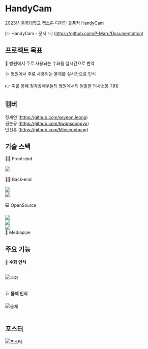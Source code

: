 
# HandyCam
2023년 충북대학교 캡스톤 디자인 출품작 HandyCam 


[✨ HandyCam - 문서 ✨] (https://github.com/P-Maru/Documentation)


## 프로젝트 목표

👋 병원에서 주로 사용되는 수화를 실시간으로 번역

🩺 병원에서 주로 사용되는 물체를 실시간으로 인식

👉 이를 통해 청각장애우들의 병원에서의 원활한 의사소통 기대

## 멤버

정세연 (https://github.com/seyeonJeong)</br>
권순규 (https://github.com/kwonsoongyu)</br>
민선홍 (https://github.com/Minseonhong)</br>

## 기술 스택

👨‍🏫 Front-end</br></br>
<img src="https://img.shields.io/badge/React-61DAFB?style=flat-square&logo=React&logoColor=black"/></br></br>
👨‍💻 Back-end</br></br>
<img src="https://img.shields.io/badge/Node.js-339933?style=flat-square&logo=Node.js&logoColor=white"/></br>
<img src="https://img.shields.io/badge/MySQL-4479A1?style=for-the-badge&logo=MySQL&logoColor=white"></br></br>
💻 OpenSource</br></br>
<img src="https://img.shields.io/badge/OpenCV-5C3EE8?style=for-the-badge&logo=OpenCV&logoColor=white"></br>
<img src="https://img.shields.io/badge/TensorFlow-FF6F00?style=for-the-badge&logo=TensorFlow&logoColor=white"></br>
<img src="https://img.shields.io/badge/YOLO-00FFFF?style=for-the-badge&logo=YOLO&logoColor=white"></br>
🤚 Mediapipe</br>


## 주요 기능

🤚 <b>수화 인식</b></br></br>

![수화](https://github.com/P-Maru/HandyCam/assets/81068870/c456c637-ff2e-4502-808b-4ffd796a5686) </br></br>

🩺 <b>물체 인식</b></br></br>
![물체](https://github.com/P-Maru/HandyCam/assets/81068870/109b6407-5e01-44cd-9bff-f55818f2aecc) </br></br>

## 포스터
![포스터](https://github.com/P-Maru/HandyCam/assets/81068870/033d6293-83ba-41de-bd4c-07e88c75e108) </br></br>
